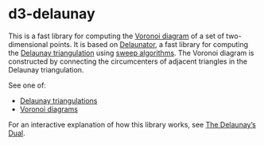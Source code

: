 <script setup>

import * as Plot from "@observablehq/plot";
import * as d3 from "d3";
import {shallowRef} from "vue";
import PlotRender from "./components/PlotRender.js";

const random = d3.randomNormal.source(d3.randomLcg(42))();
const points = Array.from({length: 1000}, () => [random(), random()]);

</script>

# d3-delaunay

<PlotRender defer :options='{
  axis: null,
  width: 688,
  height: 688,
  x: {domain: [-4, 3.5]},
  y: {domain: [-3, 3.5]},
  marks: [
    Plot.delaunayMesh(points, {stroke: "currentColor", strokeOpacity: 0.3}),
    Plot.voronoiMesh(points, {stroke: "var(--vp-c-brand)", strokeOpacity: 1}),
    Plot.dot(points, {r: 2, fill: "currentColor"}),
  ]
}' />

This is a fast library for computing the [Voronoi diagram](https://en.wikipedia.org/wiki/Voronoi_diagram) of a set of two-dimensional points. It is based on [Delaunator](https://github.com/mapbox/delaunator), a fast library for computing the [Delaunay triangulation](https://en.wikipedia.org/wiki/Delaunay_triangulation) using [sweep algorithms](https://github.com/mapbox/delaunator/blob/main/README.md#papers). The Voronoi diagram is constructed by connecting the circumcenters of adjacent triangles in the Delaunay triangulation.

See one of:

- [Delaunay triangulations](./d3-delaunay/delaunay.md)
- [Voronoi diagrams](./d3-delaunay/voronoi.md)

For an interactive explanation of how this library works, see [The Delaunay’s Dual](https://observablehq.com/@mbostock/the-delaunays-dual).
